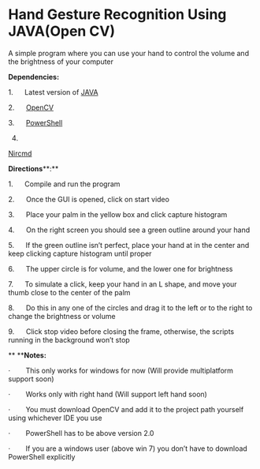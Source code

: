 # Hand Gesture Recognition Using JAVA(Open CV)
A simple program where you can use your hand to control the volume and the brightness of your computer


**Dependencies:**

1.     
Latest version of [JAVA](http://www.oracle.com/technetwork/java/javase/downloads/jdk8-downloads-2133151.html)

2.     
[OpenCV](http://opencv.org/downloads.html)

3.     
[PowerShell](https://github.com/PowerShell/PowerShell)

4.
[Nircmd](http://download.cnet.com/NirCmd/3000-2094_4-77191.html)

**Directions****:**

1.     
Compile and run the program

2.     
Once the GUI is opened, click on start video

3.     
Place your palm in the yellow box and click capture
histogram

4.     
On the right screen you should see a green
outline around your hand

5.     
If the green outline isn’t perfect, place your
hand at in the center and keep clicking capture histogram until proper

6.     
The upper circle is for volume, and the lower
one for brightness

7.     
To simulate a click, keep your hand in an L
shape, and move your thumb close to the center of the palm

8.     
Do this in any one of the circles and drag it to
the left or to the right to change the brightness or volume

9.     
Click stop video before closing the frame,
otherwise, the scripts running in the background won’t stop

** ****Notes:**

·       
This only works for windows for now (Will
provide multiplatform support soon)

·       
Works only with right hand (Will support left
hand soon)

·       
You must download OpenCV and add it to the
project path yourself using whichever IDE you use

·       
PowerShell has to be above version 2.0

·       
If you are a windows user (above win 7) you don’t
have to download PowerShell explicitly

